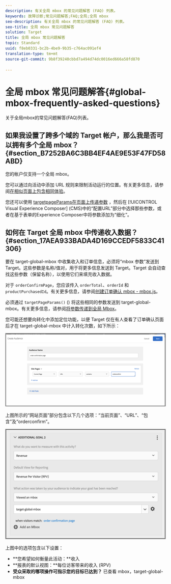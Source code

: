 ```yaml
---
description: 有关全局 mbox 的常见问题解答 (FAQ) 列表。
keywords: 故障诊断;常见问题解答;FAQ;全局;全局 mbox
seo-description: 有关全局 mbox 的常见问题解答 (FAQ) 列表。
seo-title: 全局 mbox 常见问题解答
solution: Target
title: 全局 mbox 常见问题解答
topic: Standard
uuid: f8eb0331-bc2b-4be9-9b35-c764ac091ef4
translation-type: tm+mt
source-git-commit: 9b8f39240cbbd7a494d74dc0016ed666a58fd870

---
```



# 全局 mbox 常见问题解答{#global-mbox-frequently-asked-questions}

关于全局mbox的常见问题解答(FAQ)列表。

## 如果我设置了跨多个域的 Target 帐户，那么我是否可以拥有多个全局 mbox？{#section_B7252BA6C3BB4EF4AE9E53F47FD58ABD}

您的帐户仅支持一个全局 mbox。

您可以通过向活动中添加 URL 规则来限制活动运行的位置。有关更多信息，请参阅[在相似页面上包含相同体验](../../../c-experiences/c-visual-experience-composer/temtest.md#task_2539D51A18044F82B0D9895636546781)。

您还可以使用 [targetpageParams在页面上传递参数](/help/c-implementing-target/c-implementing-target-for-client-side-web/targetpageparams.md) ，然后在 [!UICONTROL Visual Experience Composer] (CMS)中的“配置URL”部分中选择那些参数，或者在基于表单的Experience Composer中将参数添加为“细化”。

## 如何在 Target 全局 mbox 中传递收入数据？{#section_17AEA933BADA4D169CCEDF5833C41306}

要在 target-global-mbox 中收集收入和订单信息，必须将“mbox 参数”发送到 Target。这些参数是名称/值对，用于将更多信息发送到 Target。Target 会自动查找这些参数（保留名称），以使用它们来填充收入数据。

对于 `orderConfirmPage`，您应该传入 `orderTotal`、`orderId` 和 `productPurchasedId`。有关更多信息，请参阅[创建订单确认 mbox - mbox.js](../../../c-implementing-target/c-implementing-target-for-client-side-web/t-mbox-download/orderconfirm-create.md#task_0036D5F6C062442788BB55E872816D82)。

必须通过 `targetPageParams()` () 将这些相同的参数发送到 target-global-mbox。有关更多信息，请参阅[将参数传递到全局 Mbox](../../../c-implementing-target/c-implementing-target-for-client-side-web/t-mbox-download/c-understanding-global-mbox/pass-parameters-to-global-mbox.md#concept_33362A04146C4E3C8E7089B65F38B5E5)。

您可能还想要向转化中添加定位功能，以便 Target 仅在有人查看了订单确认页面后才在 target-global-mbox 中计入转化次数，如下所示：

![](assets/revenue1.png)

上图所示的“网站页面”部分包含以下几个选项：“当前页面”、“URL”、“包含”及“orderconfirm”。

![](assets/revenue2.png)

上图中的选项包含以下设置：

* **您希望如何衡量此活动：**收入
* **报表的默认视图：**每位访客带来的收入 (RPV)
* **受众采取的哪项操作可指示您的目标已达到？** 已查看 mbox，target-global-mbox